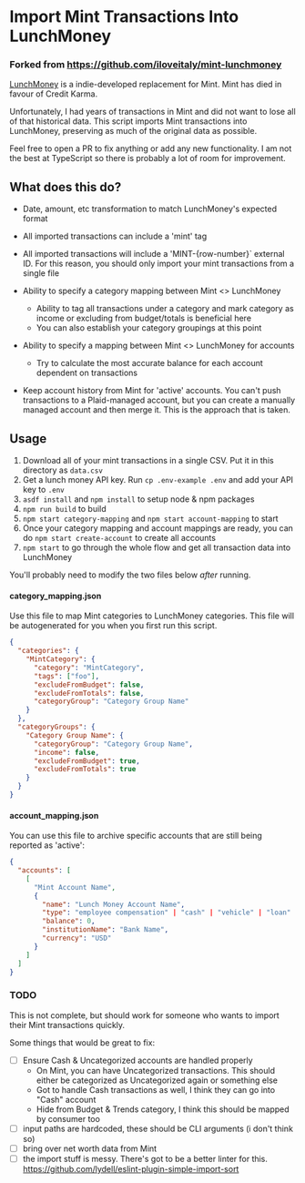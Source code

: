 # Import Mint Transactions Into LunchMoney
### Forked from https://github.com/iloveitaly/mint-lunchmoney

[LunchMoney](https://lunchmoney.app) is a indie-developed replacement for Mint. Mint has died in favour of Credit Karma.

Unfortunately, I had years of transactions in Mint and did not want to lose all of that historical data. This script imports Mint transactions into LunchMoney, preserving as much of the original data as possible.

Feel free to open a PR to fix anything or add any new functionality. I am not the best at TypeScript so there is probably a lot of room for improvement.

## What does this do?

* Date, amount, etc transformation to match LunchMoney's expected format
* All imported transactions can include a 'mint' tag
* All imported transactions will include a 'MINT-{row-number}` external ID. For this reason, you should only import your mint transactions from a single file

* Ability to specify a category mapping between Mint <> LunchMoney
  * Ability to tag all transactions under a category and mark category as income or excluding from budget/totals is beneficial here
  * You can also establish your category groupings at this point
* Ability to specify a mapping between Mint <> LunchMoney for accounts
  * Try to calculate the most accurate balance for each account dependent on transactions
* Keep account history from Mint for 'active' accounts. You can't push transactions to a Plaid-managed account, but you can create a manually managed account and then merge it. This is the approach that is taken.

## Usage

1. Download all of your mint transactions in a single CSV. Put it in this directory as `data.csv`
2. Get a lunch money API key. Run `cp .env-example .env` and add your API key to `.env`
3. `asdf install` and `npm install` to setup node & npm packages
4. `npm run build` to build
5. `npm start category-mapping` and `npm start account-mapping` to start
6. Once your category mapping and account mappings are ready, you can do `npm start create-account` to create all accounts
7. `npm start` to go through the whole flow and get all transaction data into LunchMoney

You'll probably need to modify the two files below *after* running.

#### category_mapping.json

Use this file to map Mint categories to LunchMoney categories. This file will be autogenerated for you when you first run this script.

```json
{
  "categories": {
    "MintCategory": {
      "category": "MintCategory",
      "tags": ["foo"],
      "excludeFromBudget": false,
      "excludeFromTotals": false,
      "categoryGroup": "Category Group Name"
    }
  },
  "categoryGroups": {
    "Category Group Name": {
      "categoryGroup": "Category Group Name",
      "income": false,
      "excludeFromBudget": true,
      "excludeFromTotals": true
    }
  }
}
```

#### account_mapping.json

You can use this file to archive specific accounts that are still being reported as 'active':

```json
{
  "accounts": [
    [
      "Mint Account Name",
      {
        "name": "Lunch Money Account Name",
        "type": "employee compensation" | "cash" | "vehicle" | "loan" | "cryptocurrency" | "investment" | "other" | "credit" | "real estate",
        "balance": 0,
        "institutionName": "Bank Name",
        "currency": "USD"
      }
    ]
  ]
}
```

### TODO
This is not complete, but should work for someone who wants to import their Mint transactions quickly.

Some things that would be great to fix:
- [ ] Ensure Cash & Uncategorized accounts are handled properly
  - On Mint, you can have Uncategorized transactions. This should either be categorized as Uncategorized again or something else
  - Got to handle Cash transactions as well, I think they can go into "Cash" account
  - Hide from Budget & Trends category, I think this should be mapped by consumer too
- [ ] input paths are hardcoded, these should be CLI arguments (i don't think so)
- [ ] bring over net worth data from Mint
- [ ] the import stuff is messy. There's got to be a better linter for this. https://github.com/lydell/eslint-plugin-simple-import-sort